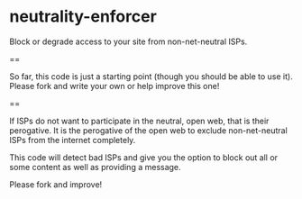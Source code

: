 neutrality-enforcer
===================

Block or degrade access to your site from non-net-neutral ISPs.

==

So far, this code is just a starting point (though you should be able to use it). Please fork and write your own or help improve this one!

==

If ISPs do not want to participate in the neutral, open web, that is their perogative. It is the perogative of the open web to exclude non-net-neutral ISPs from the internet completely. 

This code will detect bad ISPs and give you the option to block out all or some content as well as providing a message. 

Please fork and improve!
